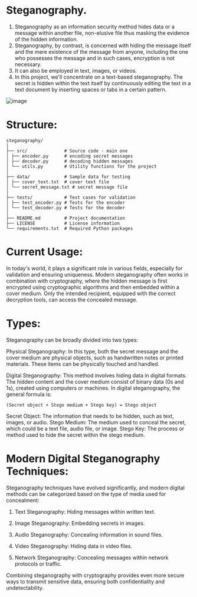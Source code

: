 # Steganography.
1) Steganography as an information security method hides data or a message within another file, non-elusive file thus masking the evidence of the hidden information. 
2) Steganography, by contrast, is concerned with hiding the message itself and the mere existence of the message from anyone, including the one who possesses the message and in such cases, encryption is not necessary. 
3) It can also be employed in text, images, or videos.
4) In this project, we'll concentrate on a text-based steganography. The secret is hidden within the text itself by continuously editing the text in a text document by inserting spaces or tabs in a certain pattern.

  ![image](https://github.com/user-attachments/assets/a553b2c9-88d1-4622-947d-efdb2c8728ff)

# Structure: 
```
steganography/
│
├── src/              # Source code - main one
│ ├── encoder.py      # encoding secret messages
│ ├── decoder.py      # decoding hidden messages
│ └── utils.py        # Utility functions for the project
│
├── data/             # Sample data for testing
│ ├── cover_text.txt  # cover text file
│ └── secret_message.txt # secret message file
│
├── tests/            # Test cases for validation
│ ├── test_encoder.py # Tests for the encoder
│ └── test_decoder.py # Tests for the decoder
│
├── README.md         # Project documentation
├── LICENSE           # License information
└── requirements.txt  # Required Python packages
```

# Current Usage:
In today's world, it plays a significant role in various fields, especially for validation and ensuring uniqueness. Modern steganography often works in combination with cryptography, where the hidden message is first encrypted using cryptographic algorithms and then embedded within a cover medium. Only the intended recipient, equipped with the correct decryption tools, can access the concealed message.

# Types:
Steganography can be broadly divided into two types:

Physical Steganography: In this type, both the secret message and the cover medium are physical objects, such as handwritten notes or printed materials. These items can be physically touched and handled.

Digital Steganography: This method involves hiding data in digital formats. The hidden content and the cover medium consist of binary data (0s and 1s), created using computers or machines. In digital steganography, the general formula is:

`(Secret object + Stego medium + Stego key) = Stego object`

Secret Object: The information that needs to be hidden, such as text, images, or audio.
Stego Medium: The medium used to conceal the secret, which could be a text file, audio file, or image.
Stego Key: The process or method used to hide the secret within the stego medium.

# Modern Digital Steganography Techniques:
Steganography techniques have evolved significantly, and modern digital methods can be categorized based on the type of media used for concealment:

1) Text Steganography: Hiding messages within written text.

2) Image Steganography: Embedding secrets in images.

3) Audio Steganography: Concealing information in sound files.

4) Video Steganography: Hiding data in video files.

5) Network Steganography: Concealing messages within network protocols or traffic.

Combining steganography with cryptography provides even more secure ways to transmit sensitive data, ensuring both confidentiality and undetectability.
